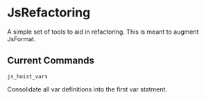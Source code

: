 JsRefactoring
=============

A simple set of tools to aid in refactoring.  This is meant to augment JsFormat.

Current Commands
----------------

```
js_hoist_vars
```

Consolidate all var definitions into the first var statment.
